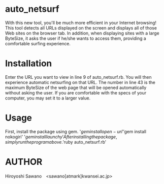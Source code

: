 # auto_netsurf
With this new tool, you'll be much more efficient in your Internet browsing!
This tool detects all URLs displayed on the screen and displays all of those Web sites on the browser tab. In addition, when displaying sites with a large ByteSize, it asks the user if he/she wants to access them, providing a comfortable surfing experience.

# Installation
Enter the URL you want to view in line 9 of auto_netsurf.rb. You will then experience automatic netsurfing on that URL.
The number in line 43 is the maximum ByteSize of the web page that will be opened automatically without asking the user. If you are comfortable with the specs of your computer, you may set it to a larger value.

# Usage
First, install the package using gem.
'$gem install open-uri'
'$gem install nokogiri'
'$gem install launchy'
After installing the package, simply run the program above.
'$ruby auto_netsurf.rb'

# AUTHOR
Hiroyoshi Sawano　<sawano[atmark]kwansei.ac.jp>
